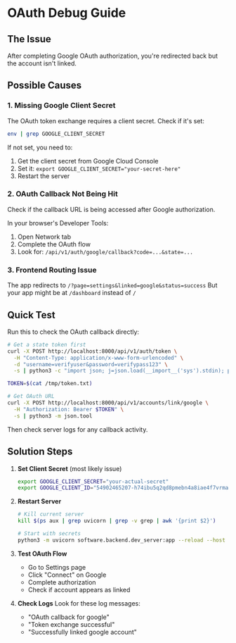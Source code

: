 # OAuth Debug Guide

## The Issue
After completing Google OAuth authorization, you're redirected back but the account isn't linked.

## Possible Causes

### 1. Missing Google Client Secret
The OAuth token exchange requires a client secret. Check if it's set:
```bash
env | grep GOOGLE_CLIENT_SECRET
```

If not set, you need to:
1. Get the client secret from Google Cloud Console
2. Set it: `export GOOGLE_CLIENT_SECRET="your-secret-here"`
3. Restart the server

### 2. OAuth Callback Not Being Hit
Check if the callback URL is being accessed after Google authorization.

In your browser's Developer Tools:
1. Open Network tab
2. Complete the OAuth flow
3. Look for: `/api/v1/auth/google/callback?code=...&state=...`

### 3. Frontend Routing Issue
The app redirects to `/?page=settings&linked=google&status=success`
But your app might be at `/dashboard` instead of `/`

## Quick Test
Run this to check the OAuth callback directly:
```bash
# Get a state token first
curl -X POST http://localhost:8000/api/v1/auth/token \
  -H "Content-Type: application/x-www-form-urlencoded" \
  -d "username=verifyuser&password=verifypass123" \
  -s | python3 -c "import json; j=json.load(__import__('sys').stdin); print(j['access_token'])" > /tmp/token.txt

TOKEN=$(cat /tmp/token.txt)

# Get OAuth URL
curl -X POST http://localhost:8000/api/v1/accounts/link/google \
  -H "Authorization: Bearer $TOKEN" \
  -s | python3 -m json.tool
```

Then check server logs for any callback activity.

## Solution Steps

1. **Set Client Secret** (most likely issue)
   ```bash
   export GOOGLE_CLIENT_SECRET="your-actual-secret"
   export GOOGLE_CLIENT_ID="54902465207-h74ibu5q2qd8pmebn4a8iae4f7vrma6d.apps.googleusercontent.com"
   ```

2. **Restart Server**
   ```bash
   # Kill current server
   kill $(ps aux | grep uvicorn | grep -v grep | awk '{print $2}')
   
   # Start with secrets
   python3 -m uvicorn software.backend.dev_server:app --reload --host 0.0.0.0 --port 8000
   ```

3. **Test OAuth Flow**
   - Go to Settings page
   - Click "Connect" on Google
   - Complete authorization
   - Check if account appears as linked

4. **Check Logs**
   Look for these log messages:
   - "OAuth callback for google"
   - "Token exchange successful"
   - "Successfully linked google account"